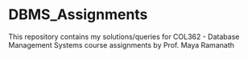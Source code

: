 # DBMS_Assignments

This repository contains my solutions/queries for COL362 - Database Management Systems course assignments by Prof. Maya Ramanath
